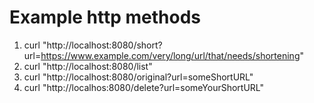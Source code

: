 # Example http methods
1. curl "http://localhost:8080/short?url=https://www.example.com/very/long/url/that/needs/shortening"
2. curl "http://localhost:8080/list"
3. curl "http://localhost:8080/original?url=someShortURL"
4. curl "http://localhos:8080/delete?url=someYourShortURL"
